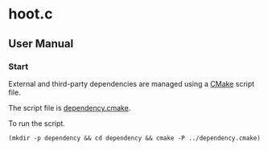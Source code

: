 # hoot.c

## User Manual

### Start

External and third-party dependencies are managed using a [CMake](https://cmake.org/) script file.

The script file is [dependency.cmake](dependency.cmake).

To run the script.

```shell
(mkdir -p dependency && cd dependency && cmake -P ../dependency.cmake)
```
